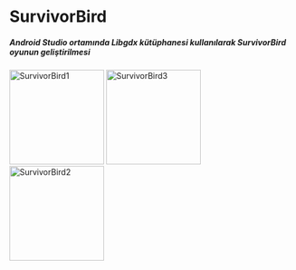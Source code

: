 # SurvivorBird


<!DOCTYPE html>
<html>

<body>
  <h5>Android Studio ortamında Libgdx kütüphanesi kullanılarak SurvivorBird oyunun geliştirilmesi </h5>
<img width="167" alt="SurvivorBird1" src="https://user-images.githubusercontent.com/53636503/63437112-9d6bb000-c432-11e9-9206-f0b7377a76d2.png">

<img width="167" alt="SurvivorBird3" src="https://user-images.githubusercontent.com/53636503/63436965-58e01480-c432-11e9-9657-2bd419ab8c8c.png">

<img width="167" alt="SurvivorBird2" src="https://user-images.githubusercontent.com/53636503/63437211-cdb34e80-c432-11e9-84cb-0e327835440a.png">
</body>
</html>
